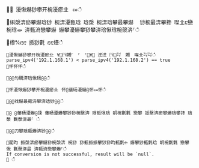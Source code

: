 ਍⌀ 瀀愀爀猀攀开椀瀀瘀㐀⠀⤀ഀഀ
਍䌀漀渀瘀攀爀琀猀 椀渀瀀甀琀 琀漀 椀渀琀攀最攀爀 ⠀猀椀最渀攀搀 㘀㐀ⴀ戀椀琀⤀ 渀甀洀戀攀爀 爀攀瀀爀攀猀攀渀琀愀琀椀漀渀⸀ഀഀ
਍㰀℀ⴀⴀ 挀猀氀 ⴀⴀ㸀ഀഀ
```਍瀀愀爀猀攀开椀瀀瘀㐀⠀∀㄀㈀㜀⸀　⸀　⸀㄀∀⤀ 㴀㴀 ㈀㄀㌀　㜀　㘀㐀㌀㌀ഀഀ
parse_ipv4('192.1.168.1') < parse_ipv4('192.1.168.2') == true਍怀怀怀ഀഀ
਍⨀⨀匀礀渀琀愀砀⨀⨀ഀഀ
਍怀瀀愀爀猀攀开椀瀀瘀㐀⠀怀⨀䔀砀瀀爀⨀怀⤀怀ഀഀ
਍⨀⨀䄀爀最甀洀攀渀琀猀⨀⨀ഀഀ
਍⨀ ⨀䔀砀瀀爀⨀㨀 䔀砀瀀爀攀猀猀椀漀渀 琀栀愀琀 眀椀氀氀 戀攀 挀漀渀瘀攀爀琀攀搀 琀漀 氀漀渀最⸀ ഀഀ
਍⨀⨀刀攀琀甀爀渀猀⨀⨀ഀഀ
਍䤀昀 挀漀渀瘀攀爀猀椀漀渀 椀猀 猀甀挀挀攀猀猀昀甀氀Ⰰ 爀攀猀甀氀琀 眀椀氀氀 戀攀 愀 氀漀渀最 渀甀洀戀攀爀⸀ഀഀ
If conversion is not successful, result will be `null`.਍ ഀഀ
